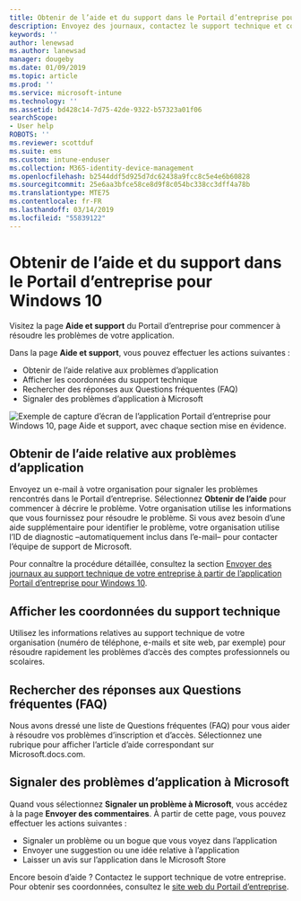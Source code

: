 ```yaml
---
title: Obtenir de l’aide et du support dans le Portail d’entreprise pour Windows 10 | Microsoft Docs
description: Envoyez des journaux, contactez le support technique et consultez les Questions fréquentes (FAQ) dans la page Aide et support du Portail d’entreprise.
keywords: ''
author: lenewsad
ms.author: lanewsad
manager: dougeby
ms.date: 01/09/2019
ms.topic: article
ms.prod: ''
ms.service: microsoft-intune
ms.technology: ''
ms.assetid: bd428c14-7d75-42de-9322-b57323a01f06
searchScope:
- User help
ROBOTS: ''
ms.reviewer: scottduf
ms.suite: ems
ms.custom: intune-enduser
ms.collection: M365-identity-device-management
ms.openlocfilehash: b2544ddf5d925d7dc62438a9fcc8c5e4e6b60828
ms.sourcegitcommit: 25e6aa3bfce58ce8d9f8c054bc338cc3dff4a78b
ms.translationtype: MTE75
ms.contentlocale: fr-FR
ms.lasthandoff: 03/14/2019
ms.locfileid: "55839122"
---
```

# <a name="get-help-and-support-in-company-portal-for-windows-10"></a>Obtenir de l’aide et du support dans le Portail d’entreprise pour Windows 10

Visitez la page **Aide et support** du Portail d’entreprise pour commencer à résoudre les problèmes de votre application.   

Dans la page **Aide et support**, vous pouvez effectuer les actions suivantes :  

* Obtenir de l’aide relative aux problèmes d’application
* Afficher les coordonnées du support technique
* Rechercher des réponses aux Questions fréquentes (FAQ) 
* Signaler des problèmes d’application à Microsoft

![Exemple de capture d’écran de l’application Portail d’entreprise pour Windows 10, page Aide et support, avec chaque section mise en évidence.](./media/1812_UCP_Help_Support_sections.png)  

## <a name="get-help-with-app-problems"></a>Obtenir de l’aide relative aux problèmes d’application

Envoyez un e-mail à votre organisation pour signaler les problèmes rencontrés dans le Portail d’entreprise. Sélectionnez **Obtenir de l’aide** pour commencer à décrire le problème. Votre organisation utilise les informations que vous fournissez pour résoudre le problème. Si vous avez besoin d’une aide supplémentaire pour identifier le problème, votre organisation utilise l’ID de diagnostic &ndash;automatiquement inclus dans l’e-mail&ndash; pour contacter l’équipe de support de Microsoft.  

Pour connaître la procédure détaillée, consultez la section [Envoyer des journaux au support technique de votre entreprise à partir de l’application Portail d’entreprise pour Windows 10](send-logs-to-your-it-admin-cp-windows.md).  

## <a name="view-helpdesk-contact-details"></a>Afficher les coordonnées du support technique  
Utilisez les informations relatives au support technique de votre organisation (numéro de téléphone, e-mails et site web, par exemple) pour résoudre rapidement les problèmes d’accès des comptes professionnels ou scolaires.  

## <a name="find-answers-to-frequently-asked-questions"></a>Rechercher des réponses aux Questions fréquentes (FAQ)  
Nous avons dressé une liste de Questions fréquentes (FAQ) pour vous aider à résoudre vos problèmes d’inscription et d’accès. Sélectionnez une rubrique pour afficher l’article d’aide correspondant sur Microsoft.docs.com.  

## <a name="report-app-problems-to-microsoft"></a>Signaler des problèmes d’application à Microsoft  
Quand vous sélectionnez **Signaler un problème à Microsoft**, vous accédez à la page **Envoyer des commentaires**. À partir de cette page, vous pouvez effectuer les actions suivantes :

* Signaler un problème ou un bogue que vous voyez dans l’application  
* Envoyer une suggestion ou une idée relative à l’application  
* Laisser un avis sur l’application dans le Microsoft Store   


Encore besoin d’aide ? Contactez le support technique de votre entreprise. Pour obtenir ses coordonnées, consultez le [site web du Portail d’entreprise](https://go.microsoft.com/fwlink/?linkid=2010980).
